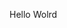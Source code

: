 Hello Wolrd









































































































































































































































































































































































































































































































































































































































































































































































































































































































































































































































































































































































































































































































































































































































































































































































































































































































































































































































































































































































































































































































































































































































































































































































































































































































































































































































































































































































































































































































































































































































































































